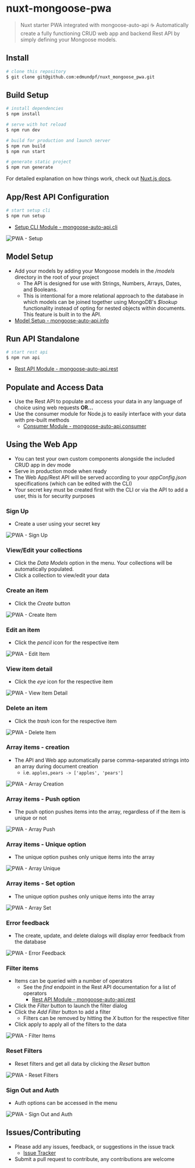 # nuxt-mongoose-pwa

> Nuxt starter PWA integrated with mongoose-auto-api ☕ Automatically create a fully functioning CRUD web app and backend Rest API by simply defining your Mongoose models.

## Install

``` bash
# clone this repository
$ git clone git@github.com:edmundpf/nuxt_mongoose_pwa.git
```

## Build Setup

``` bash
# install dependencies
$ npm install

# serve with hot reload
$ npm run dev

# build for production and launch server
$ npm run build
$ npm run start

# generate static project
$ npm run generate
```
For detailed explanation on how things work, check out [Nuxt.js docs](https://nuxtjs.org).

## App/Rest API Configuration

``` bash
# start setup cli
$ npm run setup
```
* [Setup CLI Module - mongoose-auto-api.cli](https://github.com/edmundpf/mongoose-auto-api-cli/blob/master/README.md)

![PWA - Setup](https://i.imgur.com/8Fo09lk.gif "PWA - Setup")

## Model Setup
* Add your models by adding your Mongoose models in the */models* directory in the root of your project
	* The API is designed for use with Strings, Numbers, Arrays, Dates, and Booleans.
	* This is intentional for a more relational approach to the database in which models can be joined together using MongoDB's *$lookup* functionality instead of opting for nested objects within documents. This feature is built in to the API.
* [Model Setup - mongoose-auto-api.info](https://github.com/edmundpf/mongoose-auto-api-info/blob/master/README.md#model-setup)

## Run API Standalone

``` bash
# start rest api
$ npm run api
```
* [Rest API Module - mongoose-auto-api.rest](https://github.com/edmundpf/mongoose-auto-api-rest/blob/master/README.md)

## Populate and Access Data
* Use the Rest API to populate and access your data in any language of choice using web requests **OR...**
* Use the consumer module for Node.js to easily interface with your data with pre-built methods
	* [Consumer Module - mongoose-auto-api.consumer](https://github.com/edmundpf/mongoose-auto-api-consumer/blob/master/README.md)
	
## Using the Web App
* You can test your own custom components alongside the included CRUD app in dev mode
* Serve in production mode when ready
* The Web App/Rest API will be served according to your *appConfig.json* specifications (which can be edited with the CLI)
* Your secret key must be created first with the CLI or via the API to add a user, this is for security purposes

### Sign Up
* Create a user using your secret key

![PWA - Sign Up](https://i.imgur.com/yM9lgjM.gif "PWA - Sign Up")

### View/Edit your collections
* Click the *Data Models* option in the menu. Your collections will be automatically populated.
* Click a collection to view/edit your data

### Create an item
* Click the *Create* button

![PWA - Create Item](https://i.imgur.com/rZf0Xx5.gif "PWA - Create Item")

### Edit an item
* Click the *pencil* icon for the respective item

![PWA - Edit Item](https://i.imgur.com/s5orJSb.gif "PWA - Edit Item")

### View item detail
* Click the *eye* icon for the respective item

![PWA - View Item Detail](https://i.imgur.com/TOOlAjs.gif "PWA - View Item Detail")

### Delete an item
* Click the *trash* icon for the respective item

![PWA - Delete Item](https://i.imgur.com/ek8MzGa.gif "PWA - Delete Item")

### Array items - creation
* The API and Web app automatically parse comma-separated strings into an array during document creation
	* i.e. `apples,pears -> ['apples', 'pears']`
	
![PWA - Array Creation](https://i.imgur.com/BYhiIJ1.gif "PWA - Array Creation")

### Array items - Push option
* The push option pushes items into the array, regardless of if the item is unique or not

![PWA - Array Push](https://i.imgur.com/tPdKwYr.gif "PWA - Array Push")

### Array items - Unique option
* The unique option pushes only unique items into the array

![PWA - Array Unique](https://i.imgur.com/wHh8KUm.gif "PWA - Array Unique")

### Array items - Set option
* The unique option pushes only unique items into the array

![PWA - Array Set](https://i.imgur.com/U4vRRsF.gif "PWA - Array Set")

### Error feedback
* The create, update, and delete dialogs will display error feedback from the database

![PWA - Error Feedback](https://i.imgur.com/mQaEb8a.gif "PWA - Error Feedback")

### Filter items
* Items can be queried with a number of operators
	* See the *find* endpoint in the Rest API documentation for a list of operators
		* [Rest API Module - mongoose-auto-api.rest](https://github.com/edmundpf/mongoose-auto-api-rest/blob/master/README.md)
* Click the *Filter* button to launch the filter dialog
* Click the *Add Filter* button to add a filter
	* Filters can be removed by hitting the *X* button for the respective filter
* Click apply to apply all of the filters to the data

![PWA - Filter Items](https://i.imgur.com/T69cMFI.gif "PWA - Filter Items")

### Reset Filters
* Reset filters and get all data by clicking the *Reset* button

![PWA - Reset Filters](https://i.imgur.com/kGAfuFl.gif "PWA - Reset Filters")

### Sign Out and Auth
* Auth options can be accessed in the menu

![PWA - Sign Out and Auth](https://i.imgur.com/5qt4Qnd.gif "PWA - Sign Out and Auth")

## Issues/Contributing
* Please add any issues, feedback, or suggestions in the issue track
	* [Issue Tracker](https://github.com/edmundpf/nuxt_mongoose_pwa/issues)
* Submit a pull request to contribute, any contributions are welcome
